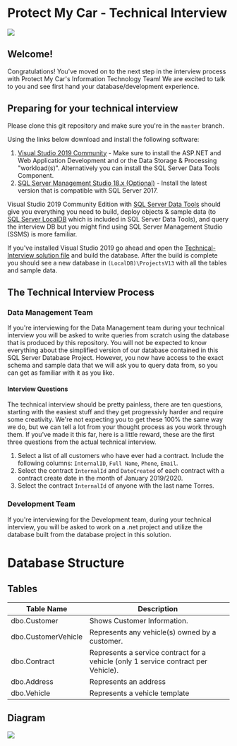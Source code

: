 # Protect My Car - Technical Interview

![](Docs/Images/protect-my-car-logo-large.png)

## Welcome!

Congratulations! You've moved on to the next step in the interview process with Protect My Car's Information Technology Team! We are excited to talk to you and see first hand your database/development experience.

## Preparing for your technical interview

Please clone this git repository and make sure you're in the `master` branch. 

Using the links below download and install the following software:

1. [Visual Studio 2019 Community](https://visualstudio.microsoft.com/) - Make sure to install the ASP.NET and Web Application Development and or the Data Storage & Processing "workload(s)". Alternatively you can install the SQL Server Data Tools Component.
2. [SQL Server Management Studio 18.x (Optional)](https://docs.microsoft.com/en-us/sql/ssms/download-sql-server-management-studio-ssms?view=sql-server-2017) - Install the latest version that is compatible with SQL Server 2017.

Visual Studio 2019 Community Edition with [SQL Server Data Tools](https://docs.microsoft.com/en-us/sql/ssdt/download-sql-server-data-tools-ssdt?view=sql-server-2017) should give you everything you need to build, deploy objects & sample data (to [SQL Server LocalDB](https://docs.microsoft.com/en-us/sql/database-engine/configure-windows/sql-server-express-localdb?view=sql-server-2017) which is included in SQL Server Data Tools), and query the interview DB but you might find using SQL Server Management Studio (SSMS) is more familiar.

If you've installed Visual Studio 2019 go ahead and open the [Technical-Interview solution file](/Technical-Interview.sln) and build the database. After the build is complete you should see a new database in `(LocalDB)\ProjectsV13` with all the tables and sample data.

## The Technical Interview Process

### Data Management Team

If you're interviewing for the Data Management team during your technical interview you will be asked to write queries from scratch using the database that is produced by this repository. You will not be expected to know everything about the simplified version of our database contained in this SQL Server Database Project. However, you now have access to the exact schema and sample data that we will ask you to query data from, so you can get as familiar with it as you like.

#### Interview Questions

The technical interview should be pretty painless, there are ten questions, starting with the easiest stuff and they get progressivly harder and require some creativity. We're not expecting you to get these 100% the same way we do, but we can tell a lot from your thought process as you work through them. If you've made it this far, here is a little reward, these are the first three questions from the actual technical interview. 

1. Select a list of all customers who have ever had a contract. Include the following columns: `InternalID`, `Full Name`, `Phone`, `Email`. 
2. Select the contract `InternalId` and `DateCreated` of each contract with a contract create date in the month of January 2019/2020.
3. Select the contract `InternalId` of anyone with the last name Torres.

### Development Team

If you're interviewing for the Development team, during your technical interview, you will be asked to work on a .net project and utilize the database built from the database project in this solution.

# Database Structure

## Tables

|Table Name|Description|
|----------|-----------|
|dbo.Customer|Shows Customer Information.|
|dbo.CustomerVehicle|Represents any vehicle(s) owned by a customer.|
|dbo.Contract|Represents a service contract for a vehicle (only 1 service contract per Vehicle).|
|dbo.Address|Represents an address|
|dbo.Vehicle|Represents a vehicle template|

## Diagram

![](Docs/Diagrams/DatabaseERD.drawio.svg)
